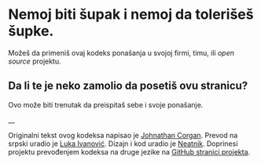 # Nemoj biti šupak i nemoj da tolerišeš šupke.

Možeš da primeniš ovaj kodeks ponašanja u svojoj firmi, timu, ili *open source* projektu.

## Da li te je neko zamolio da posetiš ovu stranicu?

Ovo može biti trenutak da preispitaš sebe i svoje ponašanje.

__

Originalni tekst ovog kodeksa napisao je [Johnathan Corgan](https://keybase.io/jcorgan). Prevod na srpski uradio je [Luka Ivanović](https://luka.ljudi.org). Dizajn i kod uradio je [Neatnik](https://neatnik.net/). Doprinesi projektu prevođenjem kodeksa na druge jezike na [GitHub stranici projekta](https://github.com/neatnik/asshole.fyi).
